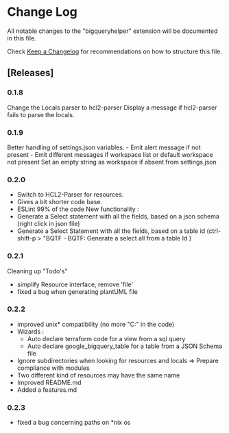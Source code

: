 # Change Log

All notable changes to the "bigqueryhelper" extension will be documented in this file.

Check [Keep a Changelog](http://keepachangelog.com/) for recommendations on how to structure this file.

## [Releases]

### 0.1.8

Change the Locals parser to hcl2-parser
Display a message if hcl2-parser fails to parse the locals.

### 0.1.9

Better handling of settings.json variables.
    - Emit alert message if not present
    - Emit different messages if workspace list or default workspace not present
Set an empty string as workspace if absent from settings.json

### 0.2.0

- Switch to HCL2-Parser for resources.
- Gives a bit shorter code base.
- ESLint 99% of the code
New functionality :
- Generate a Select statement with all the fields, based on a json schema (right click in json file)
- Generate a Select Statement with all the fields, based on a table id (ctrl-shift-p > "BQTF - BQTF: Generate a select all from a table Id )

### 0.2.1
Cleaning up "Todo's"
- simplify Resource interface, remove 'file'
- fixed a bug when generating plantUML file

### 0.2.2

- improved unix* compatibility (no more "C:" in the code)
- Wizards : 
    - Auto declare terraform code for a view from a sql query
    - Auto declare google_bigquery_table for a table from a JSON Schema file 
- Ignore subdirectories when looking for resources and locals => Prepare compliance with modules
- Two different kind of resources may have the same name
- Improved README.md
- Added a features.md

### 0.2.3

- fixed a bug concerning paths on *nix os